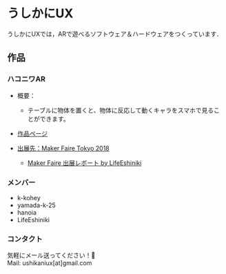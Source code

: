 # うしかにUX

うしかにUXでは，ARで遊べるソフトウェア＆ハードウェアをつくっています．

## 作品
### ハコニワAR 
+ 概要：   
    + テーブルに物体を置くと、物体に反応して動くキャラをスマホで見ることができます。

+ [作品ページ](https://launchpad.animaapp.com/ushi-kani-ux)

+ [出展先：Maker Faire Tokyo 2018](http://makezine.jp/event/makers2018/m0468/)
    + [Maker Faire 出展レポート by LifeEshiniki](http://yamatch.hatenablog.com/entry/2018/08/07/013125)


### メンバー

- k-kohey
- yamada-k-25
- hanoia
- LifeEshiniki

### コンタクト
気軽にメール送ってください！🦀   
Mail: ushikaniux[at]gmail.com
